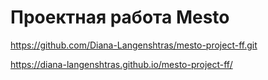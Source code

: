 # Проектная работа Mesto

https://github.com/Diana-Langenshtras/mesto-project-ff.git

https://diana-langenshtras.github.io/mesto-project-ff/
